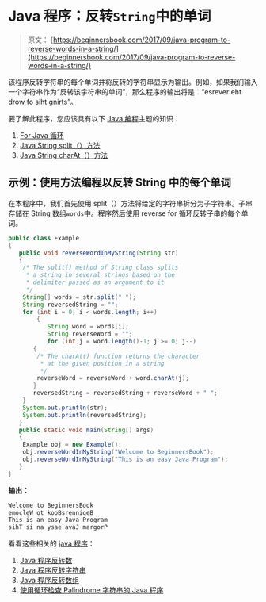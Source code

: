 # Java 程序：反转`String`中的单词

> 原文： [https://beginnersbook.com/2017/09/java-program-to-reverse-words-in-a-string/](https://beginnersbook.com/2017/09/java-program-to-reverse-words-in-a-string/)

该程序反转字符串的每个单词并将反转的字符串显示为输出。例如，如果我们输入一个字符串作为“反转该字符串的单词”，那么程序的输出将是：“esrever eht drow fo siht gnirts”。

要了解此程序，您应该具有以下 [Java 编程](https://beginnersbook.com/java-tutorial-for-beginners-with-examples/)主题的知识：

1.  [For Java 循环](https://beginnersbook.com/2015/03/for-loop-in-java-with-example/)
2.  [Java String split（）方法](https://beginnersbook.com/2013/12/java-string-split-method-example/)
3.  [Java String charAt（）方法](https://beginnersbook.com/2013/12/java-string-charat-method-example/)

## 示例：使用方法编程以反转 String 中的每个单词

在本程序中，我们首先使用 split（）方法将给定的字符串拆分为子字符串。子串存储在 String 数组`words`中。程序然后使用 reverse for 循环反转子串的每个单词。

```java
public class Example
{
   public void reverseWordInMyString(String str)
   {
	/* The split() method of String class splits
	 * a string in several strings based on the
	 * delimiter passed as an argument to it
	 */
	String[] words = str.split(" ");
	String reversedString = "";
	for (int i = 0; i < words.length; i++)
        {
           String word = words[i]; 
           String reverseWord = "";
           for (int j = word.length()-1; j >= 0; j--) 
	   {
		/* The charAt() function returns the character
		 * at the given position in a string
		 */
		reverseWord = reverseWord + word.charAt(j);
	   }
	   reversedString = reversedString + reverseWord + " ";
	}
	System.out.println(str);
	System.out.println(reversedString);
   }
   public static void main(String[] args) 
   {
	Example obj = new Example();
	obj.reverseWordInMyString("Welcome to BeginnersBook");
	obj.reverseWordInMyString("This is an easy Java Program");
   }
}
```

**输出：**

```java
Welcome to BeginnersBook
emocleW ot kooBsrennigeB 
This is an easy Java Program
sihT si na ysae avaJ margorP
```

看看这些相关的 [java 程序](https://beginnersbook.com/2017/09/java-examples/)：

1.  [Java 程序反转数](https://beginnersbook.com/2014/01/java-program-to-reverse-a-number/)
2.  [Java 程序反转字符串](https://beginnersbook.com/2017/09/java-program-to-reverse-a-string-using-recursion/)
3.  [Java 程序反转数组](https://beginnersbook.com/2017/09/java-program-to-reverse-the-array/)
4.  [使用循环检查 Palindrome 字符串的 Java 程序](https://beginnersbook.com/2014/01/java-program-to-check-palindrome-string/)